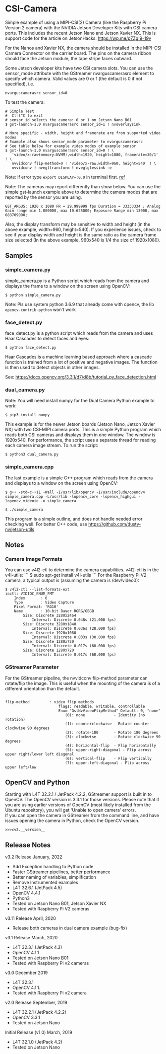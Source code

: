 # CSI-Camera
Simple example of using a MIPI-CSI(2) Camera (like the Raspberry Pi Version 2 camera) with the NVIDIA Jetson Developer Kits with CSI camera ports. This includes the recent Jetson Nano and Jetson Xavier NX.  This is support code for the article on JetsonHacks: https://wp.me/p7ZgI9-19v

For the Nanos and Xavier NX, the camera should be installed in the MIPI-CSI Camera Connector on the carrier board. The pins on the camera ribbon should face the Jetson module, the tape stripe faces outward.

Some Jetson developer kits have two CSI camera slots. You can use the sensor_mode attribute with the GStreamer nvarguscamerasrc element to specify which camera. Valid values are 0 or 1 (the default is 0 if not specified), i.e.

```
nvarguscamerasrc sensor_id=0
```

To test the camera:

```
# Simple Test
#  Ctrl^C to exit
# sensor_id selects the camera: 0 or 1 on Jetson Nano B01
$ gst-launch-1.0 nvarguscamerasrc sensor_id=1 ! nvoverlaysink

# More specific - width, height and framerate are from supported video modes
# Example also shows sensor_mode parameter to nvarguscamerasrc
# See table below for example video modes of example sensor
$ gst-launch-1.0 nvarguscamerasrc sensor_id=0 ! \
   'video/x-raw(memory:NVMM),width=1920, height=1080, framerate=30/1' ! \
   nvvidconv flip-method=0 ! 'video/x-raw,width=960, height=540' ! \
   nvvidconv ! nvegltransform ! nveglglessink -e
```

Note: if error type `export DISPLAY=:0.0` in terminal first. [ref](https://github.com/JetsonHacksNano/CSI-Camera/issues/14)

Note: The cameras may report differently than show below. You can use the simple gst-launch example above to determine the camera modes that are reported by the sensor you are using. 
```
GST_ARGUS: 1920 x 1080 FR = 29.999999 fps Duration = 33333334 ; Analog Gain range min 1.000000, max 10.625000; Exposure Range min 13000, max 683709000;
```

Also, the display transform may be sensitive to width and height (in the above example, width=960, height=540). If you experience issues, check to see if your display width and height is the same ratio as the camera frame size selected (In the above example, 960x540 is 1/4 the size of 1920x1080).


## Samples


### simple_camera.py
simple_camera.py is a Python script which reads from the camera and displays the frame to a window on the screen using OpenCV:
```
$ python simple_camera.py
```

Note: Pls use system python 3.6.9 that already come with opencv, the lib `opencv-contrib-python` won't work

### face_detect.py

face_detect.py is a python script which reads from the camera and uses  Haar Cascades to detect faces and eyes:
```
$ python face_detect.py
```
Haar Cascades is a machine learning based approach where a cascade function is trained from a lot of positive and negative images. The function is then used to detect objects in other images. 

See: https://docs.opencv.org/3.3.1/d7/d8b/tutorial_py_face_detection.html 


### dual_camera.py
Note: You will need install numpy for the Dual Camera Python example to work:
```
$ pip3 install numpy
```
This example is for the newer Jetson boards (Jetson Nano, Jetson Xavier NX) with two CSI-MIPI camera ports. This is a simple Python program which reads both CSI cameras and displays them in one window. The window is 1920x540. For performance, the script uses a separate thread for reading each camera image stream. To run the script:

```
$ python3 dual_camera.py
```

### simple_camera.cpp
The last example is a simple C++ program which reads from the camera and displays to a window on the screen using OpenCV:

```
$ g++ -std=c++11 -Wall -I/usr/lib/opencv -I/usr/include/opencv4 simple_camera.cpp -L/usr/lib -lopencv_core -lopencv_highgui -lopencv_videoio -o simple_camera

$ ./simple_camera
```
This program is a simple outline, and does not handle needed error checking well. For better C++ code, use https://github.com/dusty-nv/jetson-utils

<h2>Notes</h2>

<h3>Camera Image Formats</h3>
You can use v4l2-ctl to determine the camera capabilities. v4l2-ctl is in the v4l-utils:
```
$ sudo apt-get install v4l-utils
```
For the Raspberry Pi V2 camera, a typical output is (assuming the camera is /dev/video0):

```
$ v4l2-ctl --list-formats-ext
ioctl: VIDIOC_ENUM_FMT
	Index       : 0
	Type        : Video Capture
	Pixel Format: 'RG10'
	Name        : 10-bit Bayer RGRG/GBGB
		Size: Discrete 3280x2464
			Interval: Discrete 0.048s (21.000 fps)
		Size: Discrete 3280x1848
			Interval: Discrete 0.036s (28.000 fps)
		Size: Discrete 1920x1080
			Interval: Discrete 0.033s (30.000 fps)
		Size: Discrete 1280x720
			Interval: Discrete 0.017s (60.000 fps)
		Size: Discrete 1280x720
			Interval: Discrete 0.017s (60.000 fps)
```

<h3>GStreamer Parameter</h3>
For the GStreamer pipeline, the nvvidconv flip-method parameter can rotate/flip the image. This is useful when the mounting of the camera is of a different orientation than the default.

```

flip-method         : video flip methods
                        flags: readable, writable, controllable
                        Enum "GstNvVideoFlipMethod" Default: 0, "none"
                           (0): none             - Identity (no rotation)
                           (1): counterclockwise - Rotate counter-clockwise 90 degrees
                           (2): rotate-180       - Rotate 180 degrees
                           (3): clockwise        - Rotate clockwise 90 degrees
                           (4): horizontal-flip  - Flip horizontally
                           (5): upper-right-diagonal - Flip across upper right/lower left diagonal
                           (6): vertical-flip    - Flip vertically
                           (7): upper-left-diagonal - Flip across upper left/low
```

<h2>OpenCV and Python</h2>
Starting with L4T 32.2.1 / JetPack 4.2.2, GStreamer support is built in to OpenCV.
The OpenCV version is 3.3.1 for those versions. Please note that if you are using
earlier versions of OpenCV (most likely installed from the Ubuntu repository), you
will get 'Unable to open camera' errors.
<br>
If you can open the camera in GStreamer from the command line, and have issues opening the camera in Python, check the OpenCV version. 

```
>>>cv2.__version__
```

<h2>Release Notes</h2>

v3.2 Release January, 2022
* Add Exception handling to Python code
* Faster GStreamer pipelines, better performance
* Better naming of variables, simplification
* Remove Instrumented examples
* L4T 32.6.1 (JetPack 4.5)
* OpenCV 4.4.1
* Python3
* Tested on Jetson Nano B01, Jetson Xavier NX
* Tested with Raspberry Pi V2 cameras


v3.11 Release April, 2020
* Release both cameras in dual camera example (bug-fix)

v3.1 Release March, 2020
* L4T 32.3.1 (JetPack 4.3)
* OpenCV 4.1.1
* Tested on Jetson Nano B01
* Tested with Raspberry Pi v2 cameras

v3.0 December 2019
* L4T 32.3.1
* OpenCV 4.1.1.
* Tested with Raspberry Pi v2 camera

v2.0 Release September, 2019
* L4T 32.2.1 (JetPack 4.2.2)
* OpenCV 3.3.1
* Tested on Jetson Nano

Initial Release (v1.0) March, 2019
* L4T 32.1.0 (JetPack 4.2)
* Tested on Jetson Nano


